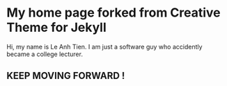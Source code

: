 # My home page forked from Creative Theme for Jekyll

Hi, my name is Le Anh Tien. I am just a software guy who accidently became a college lecturer. 

## KEEP MOVING FORWARD !

